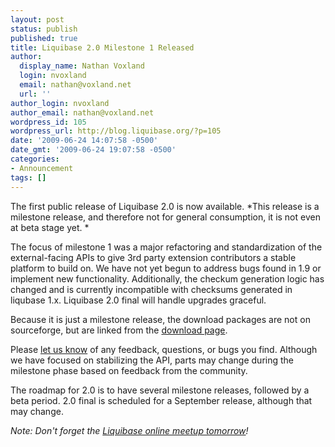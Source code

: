 ```yaml
---
layout: post
status: publish
published: true
title: Liquibase 2.0 Milestone 1 Released
author:
  display_name: Nathan Voxland
  login: nvoxland
  email: nathan@voxland.net
  url: ''
author_login: nvoxland
author_email: nathan@voxland.net
wordpress_id: 105
wordpress_url: http://blog.liquibase.org/?p=105
date: '2009-06-24 14:07:58 -0500'
date_gmt: '2009-06-24 19:07:58 -0500'
categories:
- Announcement
tags: []
---
```



The first public release of Liquibase 2.0 is now available. *This release is a milestone release, and therefore not for general consumption, it is not even at beta stage yet. *


The focus of milestone 1 was a major refactoring and standardization of the external-facing APIs to give 3rd party extension contributors a stable platform to build on. We have not yet begun to address bugs found in 1.9 or implement new functionality. Additionally, the checkum generation logic has changed and is currently incompatible with checksums generated in liqubase 1.x. Liquibase 2.0 final will handle upgrades graceful.


Because it is just a milestone release, the download packages are not on sourceforge, but are linked from the <a href="http://www.liquibase.org/download">download page</a>.


Please <a href="http://www.liquibase.org/community">let us know</a> of any feedback, questions, or bugs you find.  Although we have focused on stabilizing the API, parts may change during the milestone phase based on feedback from the community.


The roadmap for 2.0 is to have several milestone releases, followed by a beta period. 2.0 final is scheduled for a September release, although that may change.


*Note: Don't forget the <a href="http://blog.liquibase.org/2009/06/liquibase-online-meetup-thurs-june-25-2009-1200-pm-us-central-time.html">Liquibase online meetup tomorrow</a>!*
